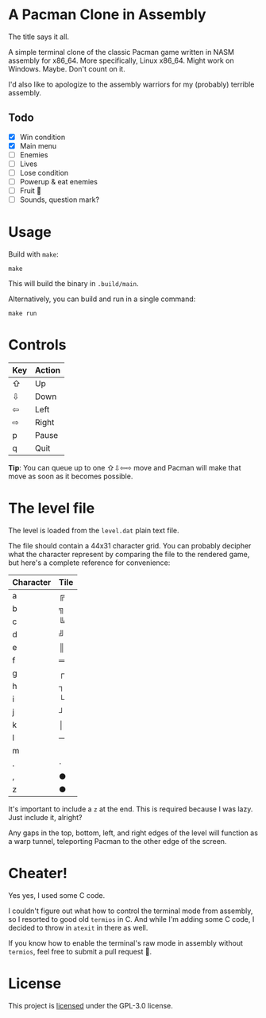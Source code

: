 # A Pacman Clone in Assembly

The title says it all.

A simple terminal clone of the classic Pacman game written in NASM assembly for x86_64. More specifically, Linux x86_64. Might work on Windows. Maybe. Don't count on it.

I'd also like to apologize to the assembly warriors for my (probably) terrible assembly.

## Todo

- [x] Win condition
- [x] Main menu
- [ ] Enemies
- [ ] Lives
- [ ] Lose condition
- [ ] Powerup & eat enemies
- [ ] Fruit 🍒
- [ ] Sounds, question mark?

# Usage

Build with `make`:

```
make
```

This will build the binary in `.build/main`.

Alternatively, you can build and run in a single command:

```
make run
```

# Controls

| Key | Action |
| --- | ------ |
| ⇧   | Up     |
| ⇩   | Down   |
| ⇦   | Left   |
| ⇨   | Right  |
| p   | Pause  |
| q   | Quit   |

**Tip**: You can queue up to one ⇧⇩⇦⇨ move and Pacman will make that move as soon as it becomes possible.

# The level file

The level is loaded from the `level.dat` plain text file.

The file should contain a 44x31 character grid. You can probably decipher what the character represent by comparing the file to the rendered game, but here's a complete reference for convenience:

| Character | Tile            |
| --------- | --------------- |
| a         | ╔ <wall>        |
| b         | ╗ <wall>        |
| c         | ╚ <wall>        |
| d         | ╝ <wall>        |
| e         | ║ <wall>        |
| f         | ═ <wall>        |
| g         | ┌ <wall>        |
| h         | ┐ <wall>        |
| i         | └ <wall>        |
| j         | ┘ <wall>        |
| k         | │ <wall>        |
| l         | ─ <wall>        |
| m         | <out of bounds> |
| .         | ⋅ <dot>         |
| ,         | ● <power up>    |
| z         | ● <end>         |

It's important to include a `z` at the end. This is required because I was lazy. Just include it, alright?

Any gaps in the top, bottom, left, and right edges of the level will function as a warp tunnel, teleporting Pacman to the other edge of the screen.

# Cheater!

Yes yes, I used some C code.

I couldn't figure out what how to control the terminal mode from assembly, so I resorted to good old `termios` in C. And while I'm adding some C code, I decided to throw in `atexit` in there as well.

If you know how to enable the terminal's raw mode in assembly without `termios`, feel free to submit a pull request 🙂.

# License

This project is [licensed](./LICENSE) under the GPL-3.0 license.
